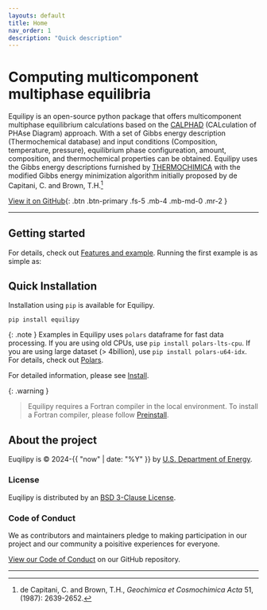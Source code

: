 ```yaml
---
layouts: default
title: Home
nav_order: 1
description: "Quick description"
---
```


# Computing multicomponent multiphase equilibria

Equilipy is an open-source python package that offers multicomponent multiphase equilibrium calculations based on the [CALPHAD][CALPHAD method] (CALculation of PHAse Diagram) approach. With a set of Gibbs energy description (Thermochemical database) and input conditions (Composition, temperature, pressure), equilibrium phase configureation, amount, composition, and thermochemical properties can be obtained. Equilipy uses the Gibbs energy descriptions furnished by [THERMOCHIMICA][Thermochimica] with the modified Gibbs energy minimization algorithm initially proposed by de Capitani, C. and Brown, T.H.[^1]

[View it on GitHub][equilipy]{: .btn .btn-primary .fs-5 .mb-4 .mb-md-0 .mr-2 }

---

## Getting started

For details, check out [Features and example][features].
Running the first example is as simple as:

## Quick Installation

Installation using `pip` is available for Equilipy.
```
pip install equilipy
```

{: .note }
Examples in Equilipy uses `polars` dataframe for fast data processing. If you are using old CPUs, use ```pip install polars-lts-cpu```. If you are using large dataset (> 4billion), use 
```pip install polars-u64-idx```. For details, check out [Polars][polars].

For detailed information, please see [Install][install].

{: .warning }
> Equilipy requires a Fortran compiler in the local environment. To install a Fortran compiler, please follow [Preinstall][preinstall].

## About the project

Euqilipy is &copy; 2024-{{ "now" | date: "%Y" }} by [U.S. Department of Energy](https://doi.org/10.11578/dc.20240312.4).

### License

Euqilipy is distributed by an [BSD 3-Clause License](https://github.com/ORNL/Equilipy/blob/main/LICENSE).

### Code of Conduct

We as contributors and maintainers pledge to making participation in our project and
our community a poisitive experiences for everyone.

[View our Code of Conduct](https://github.com/ORNL/Equilipy/blob/main/CODE_OF_CONDUCT.md) on our GitHub repository.

----
[^1]: de Capitani, C. and Brown, T.H., *Geochimica et Cosmochimica Acta* 51, (1987): 2639-2652.

[equilipy]: https://github.com/ORNL/Equilipy
[CALPHAD method]: https://calphad.org
[Thermochimica]: https://github.com/ORNL-CEES/thermochimica
[preinstall]: https://github.com/ORNL/Equilipy/blob/main/docs/preinstal.md
[install]: https://github.com/ORNL/Equilipy/blob/main/docs/install.md
[features]: https://github.com/ORNL/Equilipy/blob/main/docs/features.md
[polars]: https://docs.pola.rs/
